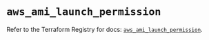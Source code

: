 # `aws_ami_launch_permission`

Refer to the Terraform Registry for docs: [`aws_ami_launch_permission`](https://registry.terraform.io/providers/hashicorp/aws/5.80.0/docs/resources/ami_launch_permission).
